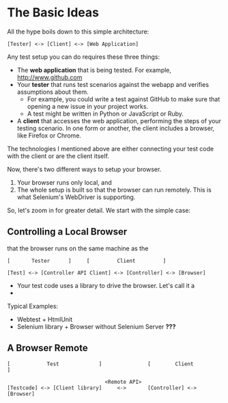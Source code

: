 # The Basic Ideas

All the hype boils down to this simple architecture:

    [Tester] <-> [Client] <-> [Web Application]

Any test setup you can do requires these three things:

  * The **web application** that is being tested. For example, http://www.github.com
  * Your **tester** that runs test scenarios against the webapp and verifies assumptions about them.
    * For example, you could write a test against GitHub to make sure that opening a new issue in your project works.
    * A test might be written in Python or JavaScript or Ruby.
  * A **client** that accesses the web application, performing the steps of your testing scenario. In one form or another, the client includes a browser, like Firefox or Chrome.

The technologies I mentioned above are either connecting your test code with the client or are the client itself.

Now, there's two different ways to setup your browser.

  1. Your browser runs only local, and
  2. The whole setup is built so that the browser can run remotely.
     This is what Selenium's WebDriver is supporting.

So, let's zoom in for greater detail. We start with the simple case:

## Controlling a Local Browser

that the
browser runs on the same machine as the

    [       Tester      ]     [         Client         ]

    [Test] <-> [Controller API Client] <-> [Controller] <-> [Browser]

  * Your test code uses a library to drive the browser. Let's call it a []()
  *


Typical Examples:

  * Webtest + HtmlUnit
  * Selenium library + Browser without Selenium Server **???**

## A Browser Remote

    [            Test             ]               [        Client          ]

                                    <Remote API>
    [Testcode] <-> [Client library]     <->       [Controller] <-> [Browser]
